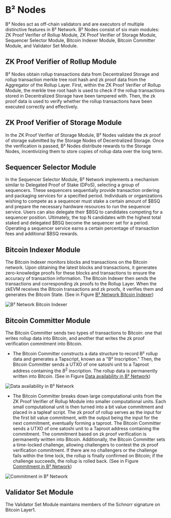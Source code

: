 # B² Nodes

B² Nodes act as off-chain validators and are executors of multiple distinctive features in B² Network. B² Nodes consist of six main modules: ZK Proof Verifier of Rollup Module, ZK Proof Verifier of Storage Module, Sequencer Selector Module, Bitcoin Indexer Module, Bitcoin Committer Module, and Validator Set Module.

## ZK Proof Verifier of Rollup Module

B² Nodes obtain rollup transactions data from Decentralized Storage and rollup transaction merkle tree root hash and zk proof data from the Aggregator of the Rollup Layer. First, within the ZK Proof Verifier of Rollup Module, the merkle tree root hash is used to check if the rollup transactions stored in Decentralized Storage have been tampered with. Then, the zk proof data is used to verify whether the rollup transactions have been executed correctly and effectively.

## ZK Proof Verifier of Storage Module

In the ZK Proof Verifier of Storage Module, B² Nodes validate the zk proof of storage submitted by the Storage Nodes of Decentralized Storage. Once the verification is passed, B² Nodes distribute rewards to the Storage Nodes, incentivizing them to store copies of rollup data over the long term.

## Sequencer Selector Module

In the Sequencer Selector Module, B² Network implements a mechanism similar to Delegated Proof of Stake (DPoS), selecting a group of sequencers. These sequencers sequentially provide transaction ordering and packaging services for a specified period. Individuals or organizations wishing to compete as a sequencer must stake a certain amount of $BSQ and prepare the necessary hardware resources to run the sequencer service. Users can also delegate their $BSQ to candidates competing for a sequencer position. Ultimately, the top N candidates with the highest total staked and delegated $BSQ become the sequencer set for a period. Operating a sequencer service earns a certain percentage of transaction fees and additional $BSQ rewards. 

## Bitcoin Indexer Module

The Bitcoin Indexer monitors blocks and transactions on the Bitcoin network. Upon obtaining the latest blocks and transactions, it generates zero-knowledge proofs for these blocks and transactions to ensure the accuracy of transaction information. The Bitcoin Indexer then sends the transactions and corresponding zk proofs to the Rollup Layer. When the zkEVM receives the Bitcoin transactions and zk proofs, it verifies them and generates the Bitcoin State. (See in Figure [B² Network Bitcoin Indexer](https://ipfs.io/ipfs/QmcfJr9KrqiN19iPFgeaabSgHV9oQgQdxCDTAcL3BgrLbc))

![B² Network Bitcoin Indexer](https://ipfs.io/ipfs/QmcfJr9KrqiN19iPFgeaabSgHV9oQgQdxCDTAcL3BgrLbc)

## Bitcoin Committer Module

The Bitcoin Committer sends two types of transactions to Bitcoin: one that writes rollup data into Bitcoin, and another that writes the zk proof verification commitment into Bitcoin.

- The Bitcoin Committer constructs a data structure to record B² rollup data and generates a Tapscript, known as a "B² Inscription." Then, the Bitcoin Committer sends a UTXO of one satoshi unit to a Taproot address containing the $B^{2}$ inscription. The rollup data is permanently written into Bitcoin. (See in Figure [Data availability in B² Network](https://ipfs.io/ipfs/Qma2tcFRFA78cDNLDTZJzpa4fDWHR4TKGptc5Q6qpsS4yT))

![Data availability in B² Network](https://ipfs.io/ipfs/Qma2tcFRFA78cDNLDTZJzpa4fDWHR4TKGptc5Q6qpsS4yT)

- The Bitcoin Committer breaks down large computational units from the ZK Proof Verifier of Rollup Module into smaller computational units. Each small computational unit is then turned into a bit value commitment and placed in a tapleaf script. The zk proof of rollup serves as the input for the first bit value commitment, with the output being the input for the next commitment, eventually forming a taproot. The Bitcoin Committer sends a UTXO of one satoshi unit to a Taproot address containing the commitment. The commitment based on zk proof verification is permanently written into Bitcoin. Additionally, the Bitcoin Committer sets a time-locked challenge, allowing challengers to contest the zk proof verification commitment. If there are no challengers or the challenge fails within the time lock, the rollup is finally confirmed on Bitcoin; if the challenge succeeds, the rollup is rolled back. (See in Figure [Commitment in B² Network](https://ipfs.io/ipfs/QmUSxP47LiQ1PaddAiCHw1SuKHwNVXe9KPi3Ta7JLXurEc))

![Commitment in B² Network](https://ipfs.io/ipfs/QmUSxP47LiQ1PaddAiCHw1SuKHwNVXe9KPi3Ta7JLXurEc)

## Validator Set Module

The Validator Set Module maintains members of the Schnorr signature on Bitcoin Layer1.
